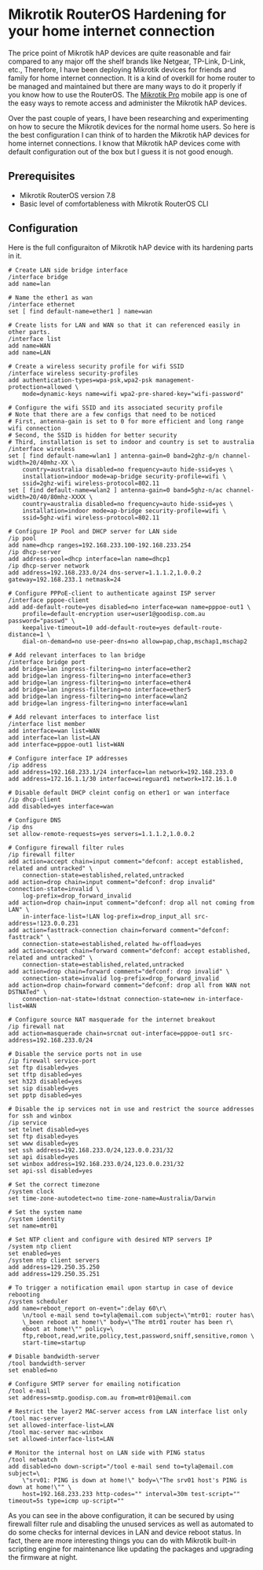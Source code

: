 # Mikrotik RouterOS Hardening for your home internet connection

The price point of Mikrotik hAP devices are quite reasonable and fair compared to any major off the shelf brands like Netgear, TP-Link, D-Link, etc., Therefore, I have been deploying Mikrotik devices for friends and family for home internet connection. It is a kind of overkill for home router to be managed and maintained but there are many ways to do it properly if you know how to use the RouterOS. The [Mikrotik Pro](https://play.google.com/store/apps/details?id=com.mikrotik.android.tikapp\&hl=en\&gl=US\&pli=1) mobile app is one of the easy ways to remote access and administer the Mikrotik hAP devices.&#x20;

Over the past couple of years, I have been researching and experimenting on how to secure the Mikrotik devices for the normal home users. So here is the best configuration I can think of to harden the Mikrotik hAP devices for home internet connections. I know that Mikrotik hAP devices come with default configuration out of the box but I guess it is not good enough.&#x20;

## Prerequisites&#x20;

* Mikrotik RouterOS version 7.8
* Basic level of comfortableness with Mikrotik RouterOS CLI&#x20;

## Configuration

Here is the full configuraiton of Mikrotik hAP device with its hardening parts in it.&#x20;

```
# Create LAN side bridge interface 
/interface bridge
add name=lan

# Name the ether1 as wan
/interface ethernet
set [ find default-name=ether1 ] name=wan

# Create lists for LAN and WAN so that it can referenced easily in other parts.
/interface list
add name=WAN
add name=LAN

# Create a wireless security profile for wifi SSID
/interface wireless security-profiles
add authentication-types=wpa-psk,wpa2-psk management-protection=allowed \
    mode=dynamic-keys name=wifi wpa2-pre-shared-key="wifi-password"

# Configure the wifi SSID and its associated security profile
# Note that there are a few configs that need to be noticed
# First, antenna-gain is set to 0 for more efficient and long range wifi connection
# Second, the SSID is hidden for better security
# Third, installation is set to indoor and country is set to australia
/interface wireless
set [ find default-name=wlan1 ] antenna-gain=0 band=2ghz-g/n channel-width=20/40mhz-XX \
    country=australia disabled=no frequency=auto hide-ssid=yes \
    installation=indoor mode=ap-bridge security-profile=wifi \
    ssid=2ghz-wifi wireless-protocol=802.11
set [ find default-name=wlan2 ] antenna-gain=0 band=5ghz-n/ac channel-width=20/40/80mhz-XXXX \
    country=australia disabled=no frequency=auto hide-ssid=yes \
    installation=indoor mode=ap-bridge security-profile=wifi \
    ssid=5ghz-wifi wireless-protocol=802.11
    
# Configure IP Pool and DHCP server for LAN side
/ip pool
add name=dhcp ranges=192.168.233.100-192.168.233.254
/ip dhcp-server
add address-pool=dhcp interface=lan name=dhcp1
/ip dhcp-server network
add address=192.168.233.0/24 dns-server=1.1.1.2,1.0.0.2 gateway=192.168.233.1 netmask=24

# Configure PPPoE-client to authenticate against ISP server
/interface pppoe-client
add add-default-route=yes disabled=no interface=wan name=pppoe-out1 \
    profile=default-encryption user=user1@goodisp.com.au password="passwd" \
    keepalive-timeout=10 add-default-route=yes default-route-distance=1 \
    dial-on-demand=no use-peer-dns=no allow=pap,chap,mschap1,mschap2
    
# Add relevant interfaces to lan bridge
/interface bridge port
add bridge=lan ingress-filtering=no interface=ether2
add bridge=lan ingress-filtering=no interface=ether3
add bridge=lan ingress-filtering=no interface=ether4
add bridge=lan ingress-filtering=no interface=ether5
add bridge=lan ingress-filtering=no interface=wlan2
add bridge=lan ingress-filtering=no interface=wlan1

# Add relevant interfaces to interface list
/interface list member
add interface=wan list=WAN
add interface=lan list=LAN
add interface=pppoe-out1 list=WAN
    
# Configure interface IP addresses    
/ip address
add address=192.168.233.1/24 interface=lan network=192.168.233.0
add address=172.16.1.1/30 interface=wireguard1 network=172.16.1.0

# Disable default DHCP cleint config on ether1 or wan interface
/ip dhcp-client
add disabled=yes interface=wan

# Configure DNS 
/ip dns
set allow-remote-requests=yes servers=1.1.1.2,1.0.0.2

# Configure firewall filter rules
/ip firewall filter
add action=accept chain=input comment="defconf: accept established, related and untracked" \
    connection-state=established,related,untracked
add action=drop chain=input comment="defconf: drop invalid" connection-state=invalid \
    log-prefix=drop_forward_invalid
add action=drop chain=input comment="defconf: drop all not coming from LAN" \
    in-interface-list=!LAN log-prefix=drop_input_all src-address=!123.0.0.231
add action=fasttrack-connection chain=forward comment="defconf: fasttrack" \
    connection-state=established,related hw-offload=yes
add action=accept chain=forward comment="defconf: accept established, related and untracked" \
    connection-state=established,related,untracked
add action=drop chain=forward comment="defconf: drop invalid" \
    connection-state=invalid log-prefix=drop_forward_invalid
add action=drop chain=forward comment="defconf: drop all from WAN not DSTNATed" \
    connection-nat-state=!dstnat connection-state=new in-interface-list=WAN
   
# Configure source NAT masquerade for the internet breakout 
/ip firewall nat
add action=masquerade chain=srcnat out-interface=pppoe-out1 src-address=192.168.233.0/24

# Disable the service ports not in use
/ip firewall service-port
set ftp disabled=yes
set tftp disabled=yes
set h323 disabled=yes
set sip disabled=yes
set pptp disabled=yes

# Disable the ip services not in use and restrict the source addresses for ssh and winbox
/ip service
set telnet disabled=yes
set ftp disabled=yes
set www disabled=yes
set ssh address=192.168.233.0/24,123.0.0.231/32
set api disabled=yes
set winbox address=192.168.233.0/24,123.0.0.231/32
set api-ssl disabled=yes

# Set the correct timezone 
/system clock
set time-zone-autodetect=no time-zone-name=Australia/Darwin

# Set the system name
/system identity
set name=mtr01

# Set NTP client and configure with desired NTP servers IP
/system ntp client
set enabled=yes
/system ntp client servers
add address=129.250.35.250
add address=129.250.35.251

# To trigger a notification email upon startup in case of device rebooting
/system scheduler
add name=reboot_report on-event=":delay 60\r\
    \n/tool e-mail send to=tyla@email.com subject=\"mtr01: router has\
    \_been reboot at home!\" body=\"The mtr01 router has been r\
    eboot at home!\"" policy=\
    ftp,reboot,read,write,policy,test,password,sniff,sensitive,romon \
    start-time=startup

# Disable bandwidth-server
/tool bandwidth-server
set enabled=no

# Configure SMTP server for emailing notification
/tool e-mail
set address=smtp.goodisp.com.au from=mtr01@email.com

# Restrict the layer2 MAC-server access from LAN interface list only
/tool mac-server
set allowed-interface-list=LAN
/tool mac-server mac-winbox
set allowed-interface-list=LAN

# Monitor the internal host on LAN side with PING status
/tool netwatch
add disabled=no down-script="/tool e-mail send to=tyla@email.com subject=\
    \"srv01: PING is down at home!\" body=\"The srv01 host's PING is down at home!\"" \
    host=192.168.233.233 http-codes="" interval=30m test-script="" timeout=5s type=icmp up-script=""
```

As you can see in the above configuration, it can be secured by using firewall filter rule and disabling the unused services as well as automated to do some checks for internal devices in LAN and device reboot status. In fact, there are more interesting things you can do with Mikrotik built-in scripting engine for maintenance like updating the packages and upgrading the firmware at night.
